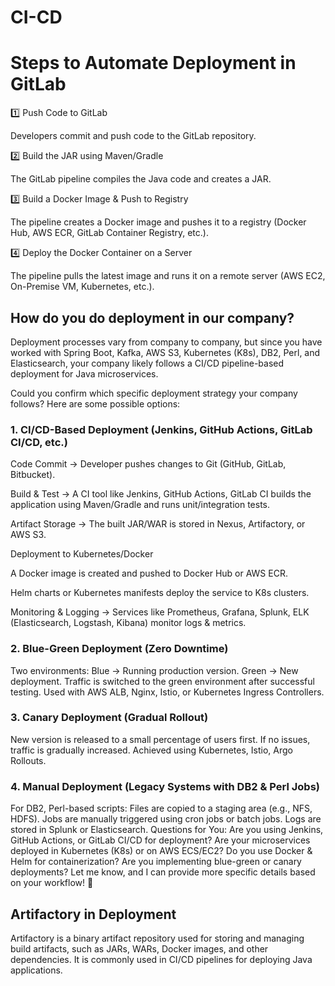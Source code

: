 # CI-CD

# Steps to Automate Deployment in GitLab

1️⃣ Push Code to GitLab

Developers commit and push code to the GitLab repository.

2️⃣ Build the JAR using Maven/Gradle

The GitLab pipeline compiles the Java code and creates a JAR.

3️⃣ Build a Docker Image & Push to Registry

The pipeline creates a Docker image and pushes it to a registry (Docker Hub, AWS ECR, GitLab Container Registry, etc.).

4️⃣ Deploy the Docker Container on a Server

The pipeline pulls the latest image and runs it on a remote server (AWS EC2, On-Premise VM, Kubernetes, etc.).





## How do you do deployment in our company?

Deployment processes vary from company to company, but since you have worked with Spring Boot, Kafka, AWS S3, Kubernetes (K8s), DB2, Perl, and Elasticsearch, your company likely follows a CI/CD pipeline-based deployment for Java microservices.

Could you confirm which specific deployment strategy your company follows? Here are some possible options:

### 1. CI/CD-Based Deployment (Jenkins, GitHub Actions, GitLab CI/CD, etc.)

Code Commit → Developer pushes changes to Git (GitHub, GitLab, Bitbucket).

Build & Test → A CI tool like Jenkins, GitHub Actions, GitLab CI builds the application using Maven/Gradle and runs unit/integration tests.

Artifact Storage → The built JAR/WAR is stored in Nexus, Artifactory, or AWS S3.

Deployment to Kubernetes/Docker

A Docker image is created and pushed to Docker Hub or AWS ECR.

Helm charts or Kubernetes manifests deploy the service to K8s clusters.

Monitoring & Logging → Services like Prometheus, Grafana, Splunk, ELK (Elasticsearch, Logstash, Kibana) monitor logs & metrics.


### 2. Blue-Green Deployment (Zero Downtime)

Two environments:
Blue → Running production version.
Green → New deployment.
Traffic is switched to the green environment after successful testing.
Used with AWS ALB, Nginx, Istio, or Kubernetes Ingress Controllers.

### 3. Canary Deployment (Gradual Rollout)

New version is released to a small percentage of users first.
If no issues, traffic is gradually increased.
Achieved using Kubernetes, Istio, Argo Rollouts.

### 4. Manual Deployment (Legacy Systems with DB2 & Perl Jobs)

For DB2, Perl-based scripts:
Files are copied to a staging area (e.g., NFS, HDFS).
Jobs are manually triggered using cron jobs or batch jobs.
Logs are stored in Splunk or Elasticsearch.
Questions for You:
Are you using Jenkins, GitHub Actions, or GitLab CI/CD for deployment?
Are your microservices deployed in Kubernetes (K8s) or on AWS ECS/EC2?
Do you use Docker & Helm for containerization?
Are you implementing blue-green or canary deployments?
Let me know, and I can provide more specific details based on your workflow! 🚀


## Artifactory in Deployment

Artifactory is a binary artifact repository used for storing and managing build artifacts, such as JARs, WARs, Docker images, and other dependencies. It is commonly used in CI/CD pipelines for deploying Java applications.


     
